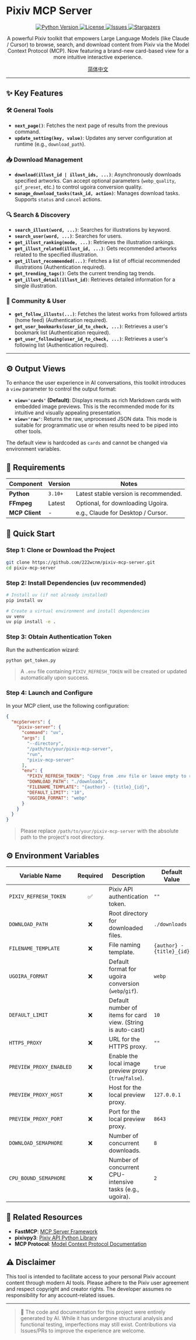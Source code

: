 # Pixiv MCP Server

<p align="center">
  <a href="https://github.com/222wcnm/pixiv-mcp-server">
    <img src="https://img.shields.io/badge/Python-3.10+-blue.svg" alt="Python Version">
  </a>
  <a href="https://github.com/222wcnm/pixiv-mcp-server/blob/main/LICENSE">
    <img src="https://img.shields.io/badge/License-MIT-green.svg" alt="License">
  </a>
  <a href="https://github.com/222wcnm/pixiv-mcp-server/issues">
    <img src="https://img.shields.io/github/issues/222wcnm/pixiv-mcp-server" alt="Issues">
  </a>
  <a href="https://github.com/222wcnm/pixiv-mcp-server/stargazers">
    <img src="https://img.shields.io/github/stars/222wcnm/pixiv-mcp-server" alt="Stargazers">
  </a>
</p>

<p align="center">
  A powerful Pixiv toolkit that empowers Large Language Models (like Claude / Cursor) to browse, search, and download content from Pixiv via the Model Context Protocol (MCP). Now featuring a brand-new card-based view for a more intuitive interactive experience.
</p>

<p align="center">
  <a href="README_zh-CN.md">简体中文</a>
</p>

---

## ✨ Key Features

### 🛠️ General Tools
- **`next_page()`**: Fetches the next page of results from the previous command.
- **`update_setting(key, value)`**: Updates any server configuration at runtime (e.g., `download_path`).

### 📥 Download Management
- **`download(illust_id | illust_ids, ...)`**: Asynchronously downloads specified artworks. Can accept optional parameters (`webp_quality`, `gif_preset`, etc.) to control ugoira conversion quality.
- **`manage_download_tasks(task_id, action)`**: Manages download tasks. Supports `status` and `cancel` actions.

### 🔍 Search & Discovery
- **`search_illust(word, ...)`**: Searches for illustrations by keyword.
- **`search_user(word, ...)`**: Searches for users.
- **`get_illust_ranking(mode, ...)`**: Retrieves the illustration rankings.
- **`get_illust_related(illust_id, ...)`**: Gets recommended artworks related to the specified illustration.
- **`get_illust_recommended(...)`**: Fetches a list of official recommended illustrations (Authentication required).
- **`get_trending_tags()`**: Gets the current trending tag trends.
- **`get_illust_detail(illust_id)`**: Retrieves detailed information for a single illustration.

### 👥 Community & User
- **`get_follow_illusts(...)`**: Fetches the latest works from followed artists (home feed) (Authentication required).
- **`get_user_bookmarks(user_id_to_check, ...)`**: Retrieves a user's bookmark list (Authentication required).
- **`get_user_following(user_id_to_check, ...)`**: Retrieves a user's following list (Authentication required).

---

## ⚙️ Output Views

To enhance the user experience in AI conversations, this toolkit introduces a `view` parameter to control the output format:

- **`view='cards'` (Default)**: Displays results as rich Markdown cards with embedded image previews. This is the recommended mode for its intuitive and visually appealing presentation.
- **`view='raw'`**: Returns the raw, unprocessed JSON data. This mode is suitable for programmatic use or when results need to be piped into other tools.

The default view is hardcoded as `cards` and cannot be changed via environment variables.

## 🔧 Requirements

| Component      | Version | Notes                               |
|----------------|---------|-------------------------------------|
| **Python**     | `3.10+` | Latest stable version is recommended. |
| **FFmpeg**     | Latest  | Optional, for downloading Ugoira.   |
| **MCP Client** | -       | e.g., Claude for Desktop / Cursor.  |

## 🚀 Quick Start

### Step 1: Clone or Download the Project
```bash
git clone https://github.com/222wcnm/pixiv-mcp-server.git
cd pixiv-mcp-server
```

### Step 2: Install Dependencies (uv recommended)
```bash
# Install uv (if not already installed)
pip install uv

# Create a virtual environment and install dependencies
uv venv
uv pip install -e .
```

### Step 3: Obtain Authentication Token
Run the authentication wizard:
```bash
python get_token.py
```
> A `.env` file containing `PIXIV_REFRESH_TOKEN` will be created or updated automatically upon success.

### Step 4: Launch and Configure
In your MCP client, use the following configuration:
```json
{
  "mcpServers": {
    "pixiv-server": {
      "command": "uv",
      "args": [
        "--directory",
        "/path/to/your/pixiv-mcp-server",
        "run",
        "pixiv-mcp-server"
      ],
      "env": {
        "PIXIV_REFRESH_TOKEN": "Copy from .env file or leave empty to read automatically",
        "DOWNLOAD_PATH": "./downloads",
        "FILENAME_TEMPLATE": "{author} - {title}_{id}",
        "DEFAULT_LIMIT": "10",
        "UGOIRA_FORMAT": "webp"
      }
    }
  }
}
```
> Please replace `/path/to/your/pixiv-mcp-server` with the absolute path to the project's root directory.

## ⚙️ Environment Variables

| Variable Name             | Required | Description                                                  | Default Value             |
|---------------------------|:--------:|--------------------------------------------------------------|---------------------------|
| `PIXIV_REFRESH_TOKEN`     | ✅       | Pixiv API authentication token.                              | `""`                      |
| `DOWNLOAD_PATH`           | ❌       | Root directory for downloaded files.                         | `./downloads`             |
| `FILENAME_TEMPLATE`       | ❌       | File naming template.                                        | `{author} - {title}_{id}` |
| `UGOIRA_FORMAT`           | ❌       | Default format for ugoira conversion (`webp`/`gif`).         | `webp`                    |
| `DEFAULT_LIMIT`           | ❌       | Default number of items for card view. (String is auto-cast) | `10`                      |
| `HTTPS_PROXY`             | ❌       | URL for the HTTPS proxy.                                     | `""`                      |
| `PREVIEW_PROXY_ENABLED`   | ❌       | Enable the local image preview proxy (`true`/`false`).       | `true`                    |
| `PREVIEW_PROXY_HOST`      | ❌       | Host for the local preview proxy.                            | `127.0.0.1`               |
| `PREVIEW_PROXY_PORT`      | ❌       | Port for the local preview proxy.                            | `8643`                    |
| `DOWNLOAD_SEMAPHORE`      | ❌       | Number of concurrent downloads.                              | `8`                       |
| `CPU_BOUND_SEMAPHORE`     | ❌       | Number of concurrent CPU-intensive tasks (e.g., ugoira).     | `2`                       |

## 🔗 Related Resources
- **FastMCP**: [MCP Server Framework](https://github.com/jlowin/fastmcp)
- **pixivpy3**: [Pixiv API Python Library](https://github.com/upbit/pixivpy)
- **MCP Protocol**: [Model Context Protocol Documentation](https://modelcontextprotocol.io/)

## ⚠️ Disclaimer
This tool is intended to facilitate access to your personal Pixiv account content through modern AI tools. Please adhere to the Pixiv user agreement and respect copyright and creator rights. The developer assumes no responsibility for any account-related issues.

---

> 🤖 The code and documentation for this project were entirely generated by AI. While it has undergone structural analysis and functional testing, imperfections may still exist. Contributions via Issues/PRs to improve the experience are welcome.
